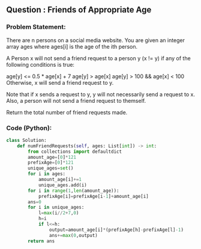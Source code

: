 ## Question : Friends of Appropriate Age

### Problem Statement:
There are n persons on a social media website. You are given an integer array ages where ages[i] is the age of the ith person.

A Person x will not send a friend request to a person y (x != y) if any of the following conditions is true:

age[y] <= 0.5 * age[x] + 7
age[y] > age[x]
age[y] > 100 && age[x] < 100
Otherwise, x will send a friend request to y.

Note that if x sends a request to y, y will not necessarily send a request to x. Also, a person will not send a friend request to themself.

Return the total number of friend requests made.
### Code (Python):
```python
class Solution:
    def numFriendRequests(self, ages: List[int]) -> int:
        from collections import defaultdict
        amount_age=[0]*121
        prefixAge=[0]*121
        unique_ages=set()
        for i in ages:
            amount_age[i]+=1
            unique_ages.add(i)
        for i in range(1,len(amount_age)):
            prefixAge[i]=prefixAge[i-1]+amount_age[i]
        ans=0
        for i in unique_ages:
            l=max(i//2+7,0)
            h=i
            if l<=h:
                output=amount_age[i]*(prefixAge[h]-prefixAge[l]-1)
                ans+=max(0,output)
        return ans

        
